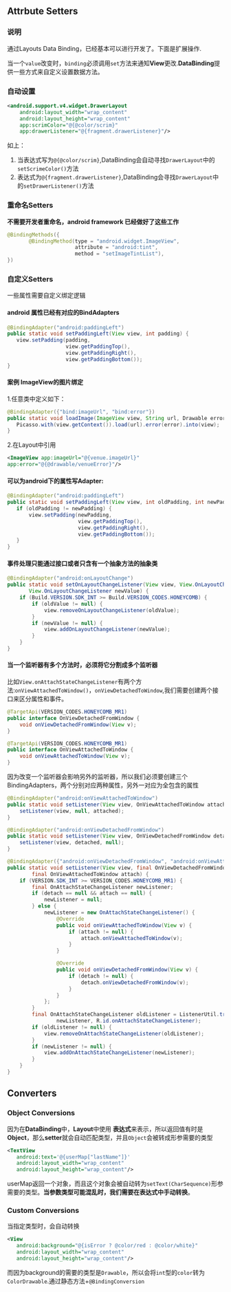 ## Attrbute Setters
### 说明
通过Layouts Data Binding，已经基本可以进行开发了。下面是扩展操作.  

当一个`value`改变时，`binding`必须调用`set`方法来通知**View**更改.**DataBinding**提供一些方式来自定义设置数据方法。

### 自动设置
```xml
<android.support.v4.widget.DrawerLayout
    android:layout_width="wrap_content"
    android:layout_height="wrap_content"
    app:scrimColor="@{@color/scrim}"
    app:drawerListener="@{fragment.drawerListener}"/>
```

如上：   

1. 当表达式写为`@{@color/scrim}`,DataBinding会自动寻找`DrawerLayout`中的`setScrimeColor()`方法
2. 表达式为`@{fragment.drawerListener}`,DataBinding会寻找`DrawerLayout`中的`setDrawerListener()`方法

### 重命名Setters
**不需要开发者重命名，android framework 已经做好了这些工作**

```java
@BindingMethods({
       @BindingMethod(type = "android.widget.ImageView",
                      attribute = "android:tint",
                      method = "setImageTintList"),
})
```

### 自定义Setters
一些属性需要自定义绑定逻辑
#### android 属性已经有对应的BindAdapters
```java
@BindingAdapter("android:paddingLeft")
public static void setPaddingLeft(View view, int padding) {
   view.setPadding(padding,
                   view.getPaddingTop(),
                   view.getPaddingRight(),
                   view.getPaddingBottom());
}
```

#### 案例 ImageView的图片绑定
1.任意类中定义如下：

```java
@BindingAdapter({"bind:imageUrl", "bind:error"})
public static void loadImage(ImageView view, String url, Drawable error) {
   Picasso.with(view.getContext()).load(url).error(error).into(view);
}
```

2.在Layout中引用  

```xml
<ImageView app:imageUrl="@{venue.imageUrl}"
app:error="@{@drawable/venueError}"/>
```

#### 可以为android下的属性写Adapter:

```java
@BindingAdapter("android:paddingLeft")
public static void setPaddingLeft(View view, int oldPadding, int newPadding) {
   if (oldPadding != newPadding) {
       view.setPadding(newPadding,
                       view.getPaddingTop(),
                       view.getPaddingRight(),
                       view.getPaddingBottom());
   }
}
```

#### 事件处理只能通过接口或者只含有一个抽象方法的抽象类

```java
@BindingAdapter("android:onLayoutChange")
public static void setOnLayoutChangeListener(View view, View.OnLayoutChangeListener oldValue,
       View.OnLayoutChangeListener newValue) {
    if (Build.VERSION.SDK_INT >= Build.VERSION_CODES.HONEYCOMB) {
        if (oldValue != null) {
            view.removeOnLayoutChangeListener(oldValue);
        }
        if (newValue != null) {
            view.addOnLayoutChangeListener(newValue);
        }
    }
}
```

#### 当一个监听器有多个方法时，必须将它分割成多个监听器
比如`View.onAttachStateChangeListener`有两个方法:`onViewAttachedToWindow()`，`onViewDetachedToWindow`,我们需要创建两个接口来区分属性和事件。

```java
@TargetApi(VERSION_CODES.HONEYCOMB_MR1)
public interface OnViewDetachedFromWindow {
    void onViewDetachedFromWindow(View v);
}

@TargetApi(VERSION_CODES.HONEYCOMB_MR1)
public interface OnViewAttachedToWindow {
    void onViewAttachedToWindow(View v);
}
```

因为改变一个监听器会影响另外的监听器，所以我们必须要创建三个BindingAdapters，两个分别对应两种属性，另外一对应为全包含的属性

```java
@BindingAdapter("android:onViewAttachedToWindow")
public static void setListener(View view, OnViewAttachedToWindow attached) {
    setListener(view, null, attached);
}

@BindingAdapter("android:onViewDetachedFromWindow")
public static void setListener(View view, OnViewDetachedFromWindow detached) {
    setListener(view, detached, null);
}

@BindingAdapter({"android:onViewDetachedFromWindow", "android:onViewAttachedToWindow"})
public static void setListener(View view, final OnViewDetachedFromWindow detach,
        final OnViewAttachedToWindow attach) {
    if (VERSION.SDK_INT >= VERSION_CODES.HONEYCOMB_MR1) {
        final OnAttachStateChangeListener newListener;
        if (detach == null && attach == null) {
            newListener = null;
        } else {
            newListener = new OnAttachStateChangeListener() {
                @Override
                public void onViewAttachedToWindow(View v) {
                    if (attach != null) {
                        attach.onViewAttachedToWindow(v);
                    }
                }

                @Override
                public void onViewDetachedFromWindow(View v) {
                    if (detach != null) {
                        detach.onViewDetachedFromWindow(v);
                    }
                }
            };
        }
        final OnAttachStateChangeListener oldListener = ListenerUtil.trackListener(view,
                newListener, R.id.onAttachStateChangeListener);
        if (oldListener != null) {
            view.removeOnAttachStateChangeListener(oldListener);
        }
        if (newListener != null) {
            view.addOnAttachStateChangeListener(newListener);
        }
    }
}
```

## Converters
### Object Conversions
因为在**DataBinding**中，**Layout**中使用 **表达式**来表示，所以返回值有时是**Object**，那么**setter**就会自动匹配类型，并且`Object`会被转成形参需要的类型

```xml
<TextView
   android:text='@{userMap["lastName"]}'
   android:layout_width="wrap_content"
   android:layout_height="wrap_content"/>
```

userMap返回一个对象，而且这个对象会被自动转为`setText(CharSequence)`形参需要的类型。**当参数类型可能混乱时，我们需要在表达式中手动转换**。

### Custom Conversions
当指定类型时，会自动转换

```xml
<View
   android:background="@{isError ? @color/red : @color/white}"
   android:layout_width="wrap_content"
   android:layout_height="wrap_content"/>
```

而因为background的需要的类型是`Drawable`，所以会将`int`型的`color`转为`ColorDrawable`.通过静态方法+`@BindingConversion`


